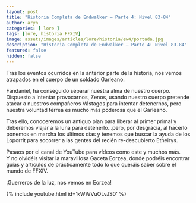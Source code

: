 ```yaml
---
layout: post
title: "Historia Completa de Endwalker – Parte 4: Nivel 83-84"
author: aryn
categories: [ lore ]
tags: [lore, historia FFXIV]
image: assets/images/articles/lore/historia/ew4/portada.jpg
description: "Historia Completa de Endwalker – Parte 4: Nivel 83-84"
featured: false
hidden: false
---
```

Tras los eventos ocurridos en la anterior parte de la historia, nos vemos atrapados en el cuerpo de un soldado Garleano.

Fandaniel, ha conseguido separar nuestra alma de nuestro cuerpo.<br/>
Dispuesto a intentar provocarnos, Zenos, usando nuestro cuerpo pretende atacar a nuestros compañeros Vástagos para intentar detenernos, pero nuestra voluntad férrea es mucho más poderosa que el Garleano.

Tras ello, conoceremos un antiguo plan para liberar al primer primal y deberemos viajar a la luna para detenerlo…pero, por desgracia, al hacerlo ponemos en marcha los últimos días y tenemos que buscar la ayuda de los Loporrit para socorrer a las gentes del recién re-descubierto Etheirys.

Pasaos por el canal de YouTube para vídeos como este y muchos más.<br/>
Y no olvidéis visitar la maravillosa Gaceta Eorzea, donde podréis encontrar guías y artículos de prácticamente todo lo que queráis saber sobre el mundo de FFXIV.

¡Guerreros de la luz, nos vemos en Eorzea!

{% include youtube.html id='kWWVuOLvJS0' %}

